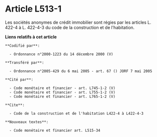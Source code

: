 # Article L513-1

Les sociétés anonymes de crédit immobilier sont régies par les articles L. 422-4 à L. 422-4-3 du code de la construction et
de l'habitation.

**Liens relatifs à cet article**

	**Codifié par**:

	  - Ordonnance n°2000-1223 du 14 décembre 2000 (V)

	**Transféré par**:

	  - Ordonnance n°2005-429 du 6 mai 2005 - art. 67 () JORF 7 mai 2005

	**Cité par**:

	  - Code monétaire et financier - art. L745-1-2 (V)
	  - Code monétaire et financier - art. L755-1-2 (V)
	  - Code monétaire et financier - art. L765-1-2 (V)

	**Cite**:

	  - Code de la construction et de l'habitation L422-4 à L422-4-3

	**Nouveaux textes**:

	  - Code monétaire et financier art. L515-34
